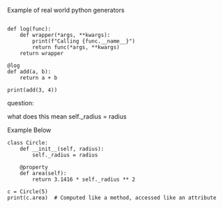 Example of real world python generators

```

def log(func):
    def wrapper(*args, **kwargs):
        print(f"Calling {func.__name__}")
        return func(*args, **kwargs)
    return wrapper

@log
def add(a, b):
    return a + b

print(add(3, 4))

```

question:

what does this mean self._radius = radius

Example Below

```
class Circle:
    def __init__(self, radius):
        self._radius = radius

    @property
    def area(self):
        return 3.1416 * self._radius ** 2

c = Circle(5)
print(c.area)  # Computed like a method, accessed like an attribute

```